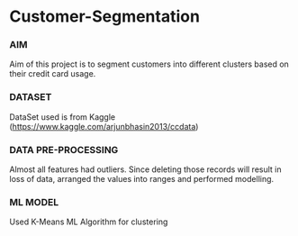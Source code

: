 # Customer-Segmentation

### AIM
Aim of this project is to segment customers into different clusters based on their credit card usage.

### DATASET
DataSet used is from Kaggle (https://www.kaggle.com/arjunbhasin2013/ccdata)

### DATA PRE-PROCESSING
Almost all features had outliers. Since deleting those records will result in loss of data, arranged the values into ranges and performed modelling.

### ML MODEL
Used K-Means ML Algorithm for clustering
